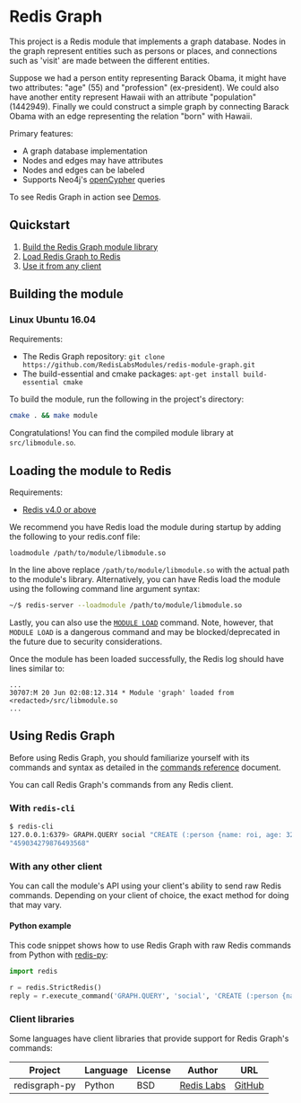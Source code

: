 # Redis Graph

This project is a Redis module that implements a graph database. Nodes in the graph represent entities such as persons or places, and connections such as 'visit' are made between the different entities.

Suppose we had a person entity representing Barack Obama, it might have two attributes: "age" (55) and "profession" (ex-president). We could also have another entity represent Hawaii with an attribute "population" (1442949). Finally we could construct a simple graph by connecting Barack Obama with an edge representing the relation "born" with Hawaii.

Primary features:

* A graph database implementation
* Nodes and edges may have attributes
* Nodes and edges can be labeled
* Supports Neo4j's [openCypher](http://www.opencypher.org/) queries

To see Redis Graph in action see [Demos](https://github.com/RedisLabsModules/redis-module-graph/tree/master/Demo).

## Quickstart

1. [Build the Redis Graph module library](#building-the-module)
2. [Load Redis Graph to Redis](#loading-the-module-to-redis)
3. [Use it from any client](#using-redis-graph)

## Building the module

### Linux Ubuntu 16.04

Requirements:

* The Redis Graph repository: `git clone https://github.com/RedisLabsModules/redis-module-graph.git`
* The build-essential and cmake packages: `apt-get install build-essential cmake`

To build the module, run the following in the project's directory:

```sh
cmake . && make module
```

Congratulations! You can find the compiled module library at `src/libmodule.so`.

## Loading the module to Redis

Requirements:

* [Redis v4.0 or above](https://redis.io/download)

We recommend you have Redis load the module during startup by adding the following to your redis.conf file:

```
loadmodule /path/to/module/libmodule.so
```

In the line above replace `/path/to/module/libmodule.so` with the actual path to the module's library. Alternatively, you can have Redis load the module using the following command line argument syntax:

```sh
~/$ redis-server --loadmodule /path/to/module/libmodule.so
```

Lastly, you can also use the [`MODULE LOAD`](http://redis.io/commands/module-load) command. Note, however, that `MODULE LOAD` is a dangerous command and may be blocked/deprecated in the future due to security considerations.

Once the module has been loaded successfully, the Redis log should have lines similar to:

```
...
30707:M 20 Jun 02:08:12.314 * Module 'graph' loaded from <redacted>/src/libmodule.so
...
```

## Using Redis Graph

Before using Redis Graph, you should familiarize yourself with its commands and syntax as detailed in the [commands reference](commands) document.

You can call Redis Graph's commands from any Redis client.

### With `redis-cli`

```sh
$ redis-cli
127.0.0.1:6379> GRAPH.QUERY social "CREATE (:person {name: roi, age: 32, gender: male, status: married})"
"459034279876493568"
```

### With any other client

You can call the module's API using your client's ability to send raw Redis commands. Depending on your client of choice, the exact method for doing that may vary.

#### Python example

This code snippet shows how to use Redis Graph with raw Redis commands from Python with [redis-py](https://github.com/andymccurdy/redis-py):

```python
import redis

r = redis.StrictRedis()
reply = r.execute_command('GRAPH.QUERY', 'social', 'CREATE (:person {name:roi, age:32, gender:male, status:married)')
```

### Client libraries

Some languages have client libraries that provide support for Redis Graph's commands:

| Project | Language | License | Author | URL |
| ------- | -------- | ------- | ------ | --- |
| redisgraph-py | Python | BSD | [Redis Labs](https://redislabs.com) | [GitHub](https://github.com/swilly22/redisgraph-py) |
